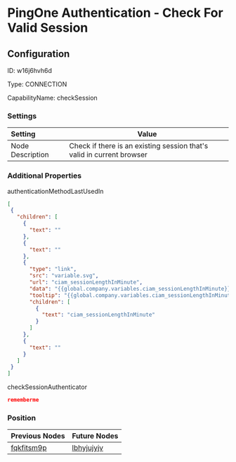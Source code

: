 # PingOne Authentication - Check For Valid Session
## Configuration
ID:  w16j6hvh6d

Type: CONNECTION 

CapabilityName: checkSession

### Settings
| Setting | Value  |
| :------------------------ | ---------------------------------------- |
| Node Description | Check if there is an existing session that&#39;s valid in current browser | 
 




### Additional Properties
authenticationMethodLastUsedIn
 ```json 
[
  {
    "children": [
      {
        "text": ""
      },
      {
        "text": ""
      },
      {
        "type": "link",
        "src": "variable.svg",
        "url": "ciam_sessionLengthInMinute",
        "data": "{{global.company.variables.ciam_sessionLengthInMinute}}",
        "tooltip": "{{global.company.variables.ciam_sessionLengthInMinute}}",
        "children": [
          {
            "text": "ciam_sessionLengthInMinute"
          }
        ]
      },
      {
        "text": ""
      }
    ]
  }
]
```


checkSessionAuthenticator
 ```json 
rememberme
```




### Position
| Previous Nodes | Future Nodes |
| :------------- | ------------ |
| [fqkfitsm9p](./fqkfitsm9p.md) | [lbhyjujyjv](./lbhyjujyjv.md) |